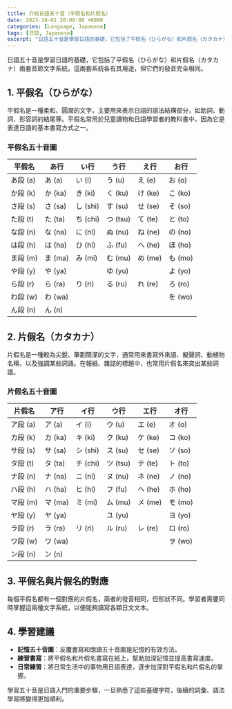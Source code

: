 ```yaml
---
title: 介紹日語五十音（平假名和片假名）
date: 2023-10-01 20:00:00 +0800
categories: [Language, Japanese]
tags: [日語, Japanese] 
excerpt: "日語五十音是學習日語的基礎，它包括了平假名（ひらがな）和片假名（カタカナ）兩套音節文字系統。"
---
```


日語五十音是學習日語的基礎，它包括了平假名（ひらがな）和片假名（カタカナ）兩套音節文字系統。這兩套系統各有其用途，但它們的發音完全相同。

## **1. 平假名（ひらがな）**

平假名是一種柔和、圓潤的文字，主要用來表示日語的語法結構部分，如助詞、動詞、形容詞的結尾等。平假名常用於兒童讀物和日語學習者的教科書中，因為它是表達日語的基本書寫方式之一。

### 平假名五十音圖

| 平假名   | あ行    | い行     | う行     | え行    | お行    |
| -------- | ------- | -------- | -------- | ------- | ------- |
| あ段 (a) | あ (a)  | い (i)   | う (u)   | え (e)  | お (o)  |
| か段 (k) | か (ka) | き (ki)  | く (ku)  | け (ke) | こ (ko) |
| さ段 (s) | さ (sa) | し (shi) | す (su)  | せ (se) | そ (so) |
| た段 (t) | た (ta) | ち (chi) | つ (tsu) | て (te) | と (to) |
| な段 (n) | な (na) | に (ni)  | ぬ (nu)  | ね (ne) | の (no) |
| は段 (h) | は (ha) | ひ (hi)  | ふ (fu)  | へ (he) | ほ (ho) |
| ま段 (m) | ま (ma) | み (mi)  | む (mu)  | め (me) | も (mo) |
| や段 (y) | や (ya) |          | ゆ (yu)  |         | よ (yo) |
| ら段 (r) | ら (ra) | り (ri)  | る (ru)  | れ (re) | ろ (ro) |
| わ段 (w) | わ (wa) |          |          |         | を (wo) |
| ん段 (n) | ん (n)  |          |          |         |         |

## **2. 片假名（カタカナ）**

片假名是一種較為尖銳、筆劃簡潔的文字，通常用來書寫外來語、擬聲詞、動植物名稱，以及強調某些詞語。在報紙、雜誌的標題中，也常用片假名來突出某些詞語。

### 片假名五十音圖

| 片假名   | ア行    | イ行     | ウ行     | エ行    | オ行    |
| -------- | ------- | -------- | -------- | ------- | ------- |
| ア段 (a) | ア (a)  | イ (i)   | ウ (u)   | エ (e)  | オ (o)  |
| カ段 (k) | カ (ka) | キ (ki)  | ク (ku)  | ケ (ke) | コ (ko) |
| サ段 (s) | サ (sa) | シ (shi) | ス (su)  | セ (se) | ソ (so) |
| タ段 (t) | タ (ta) | チ (chi) | ツ (tsu) | テ (te) | ト (to) |
| ナ段 (n) | ナ (na) | ニ (ni)  | ヌ (nu)  | ネ (ne) | ノ (no) |
| ハ段 (h) | ハ (ha) | ヒ (hi)  | フ (fu)  | ヘ (he) | ホ (ho) |
| マ段 (m) | マ (ma) | ミ (mi)  | ム (mu)  | メ (me) | モ (mo) |
| ヤ段 (y) | ヤ (ya) |          | ユ (yu)  |         | ヨ (yo) |
| ラ段 (r) | ラ (ra) | リ (ri)  | ル (ru)  | レ (re) | ロ (ro) |
| ワ段 (w) | ワ (wa) |          |          |         | ヲ (wo) |
| ン段 (n) | ン (n)  |          |          |         |         |

## **3. 平假名與片假名的對應**

每個平假名都有一個對應的片假名，兩者的發音相同，但形狀不同。學習者需要同時掌握這兩種文字系統，以便能夠讀寫各類日文文本。

## **4. 學習建議**

- **記憶五十音圖**：反覆書寫和朗讀五十音圖是記憶的有效方法。
- **練習書寫**：將平假名和片假名書寫在紙上，幫助加深記憶並提高書寫速度。
- **日常練習**：將日常生活中的事物用日語表達，逐步加深對平假名和片假名的掌握。

學習五十音是日語入門的重要步驟，一旦熟悉了這些基礎字符，後續的詞彙、語法學習將變得更加順利。
